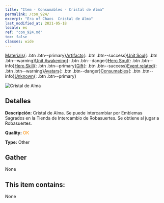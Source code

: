 ```yaml
---
title: "Item - Consumables - Cristal de Alma"
permalink: /con_924/
excerpt: "Era of Chaos  Cristal de Alma"
last_modified_at: 2021-05-18
locale: es
ref: "con_924.md"
toc: false
classes: wide
---
```

 [Materials](/ItemsES/){: .btn .btn--primary}[Artifacts](/ItemsES/Artifacts/){: .btn .btn--success}[Unit Soul](/ItemsES/UnitSoul/){: .btn .btn--warning}[Unit Awakening](/ItemsES/UnitAwakening/){: .btn .btn--danger}[Hero Soul](/ItemsES/HeroSoul/){: .btn .btn--info}[Hero Skill](/ItemsES/HeroSkill/){: .btn .btn--primary}[Gift](/ItemsES/Gift/){: .btn .btn--success}[Event related](/ItemsES/Events/){: .btn .btn--warning}[Avatars](/ItemsES/Avatars/){: .btn .btn--danger}[Consumables](/ItemsES/Consumables/){: .btn .btn--info}[Unknown](/ItemsES/Unknown/){: .btn .btn--primary}

 ![Cristal de Alma](/images/t/i_40012.png)

## Detalles
 **Descripción:** Cristal de Alma. Se puede intercambiar por Emblemas Sagrados en la Tienda de Intercambio de Robasuertes. Se obtiene al jugar a Robasuertes.

 **Quality:** <span style="color: #FF8C00">OK</span>

 **Type:** Other

## Gather

  None

## This item contains:

  None


